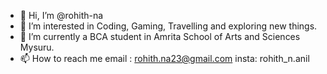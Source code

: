 - 👋 Hi, I’m @rohith-na
- 👀 I’m interested in Coding, Gaming, Travelling and exploring new things.
- 🌱 I’m currently a BCA student in Amrita School of Arts and Sciences Mysuru.
- 📫 How to reach me 
email : rohith.na23@gmail.com
insta: rohith_n.anil

<!---
rohith-na/rohith-na is a ✨ special ✨ repository because its `README.md` (this file) appears on your GitHub profile.
You can click the Preview link to take a look at your changes.
--->
